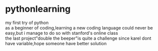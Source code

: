 # pythonlearning
my first try of python\
as a beginner of coding,learning a new coding language could never be easy,but i manage to do so with stanford's online class\
the last project"double the beeper"is quite a challenge since karel dont have variable,hope someone have better solution
